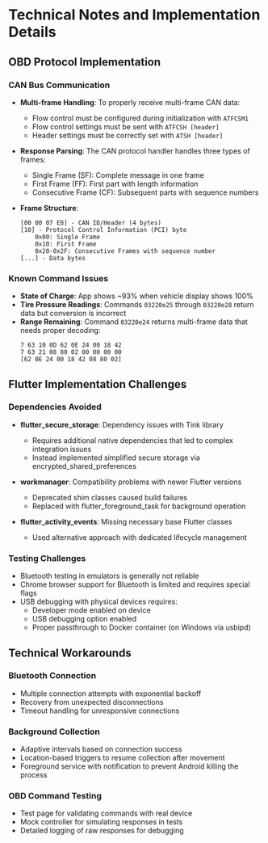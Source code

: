 # Technical Notes and Implementation Details

## OBD Protocol Implementation

### CAN Bus Communication
- **Multi-frame Handling**: To properly receive multi-frame CAN data:
  - Flow control must be configured during initialization with `ATFCSM1`
  - Flow control settings must be sent with `ATFCSH [header]`
  - Header settings must be correctly set with `ATSH [header]`

- **Response Parsing**: The CAN protocol handler handles three types of frames:
  - Single Frame (SF): Complete message in one frame
  - First Frame (FF): First part with length information
  - Consecutive Frame (CF): Subsequent parts with sequence numbers

- **Frame Structure**:
  ```
  [00 00 07 E8] - CAN ID/Header (4 bytes)
  [10] - Protocol Control Information (PCI) byte
      0x00: Single Frame
      0x10: First Frame
      0x20-0x2F: Consecutive Frames with sequence number
  [...] - Data bytes
  ```

### Known Command Issues
- **State of Charge**: App shows ~93% when vehicle display shows 100%
- **Tire Pressure Readings**: Commands `03220e25` through `03220e28` return data but conversion is incorrect
- **Range Remaining**: Command `03220e24` returns multi-frame data that needs proper decoding:
  ```
  7 63 10 0D 62 0E 24 00 18 42
  7 63 21 08 80 02 00 00 00 00
  [62 0E 24 00 18 42 08 80 02]
  ```

## Flutter Implementation Challenges

### Dependencies Avoided
- **flutter_secure_storage**: Dependency issues with Tink library
  - Requires additional native dependencies that led to complex integration issues
  - Instead implemented simplified secure storage via encrypted_shared_preferences

- **workmanager**: Compatibility problems with newer Flutter versions
  - Deprecated shim classes caused build failures
  - Replaced with flutter_foreground_task for background operation

- **flutter_activity_events**: Missing necessary base Flutter classes
  - Used alternative approach with dedicated lifecycle management
  
### Testing Challenges
- Bluetooth testing in emulators is generally not reliable
- Chrome browser support for Bluetooth is limited and requires special flags
- USB debugging with physical devices requires:
  - Developer mode enabled on device
  - USB debugging option enabled
  - Proper passthrough to Docker container (on Windows via usbipd)

## Technical Workarounds

### Bluetooth Connection
- Multiple connection attempts with exponential backoff
- Recovery from unexpected disconnections
- Timeout handling for unresponsive connections

### Background Collection
- Adaptive intervals based on connection success
- Location-based triggers to resume collection after movement
- Foreground service with notification to prevent Android killing the process

### OBD Command Testing
- Test page for validating commands with real device
- Mock controller for simulating responses in tests
- Detailed logging of raw responses for debugging
